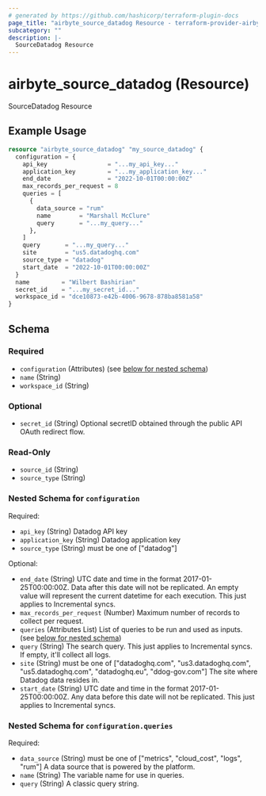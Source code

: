 ```yaml
---
# generated by https://github.com/hashicorp/terraform-plugin-docs
page_title: "airbyte_source_datadog Resource - terraform-provider-airbyte"
subcategory: ""
description: |-
  SourceDatadog Resource
---
```


# airbyte_source_datadog (Resource)

SourceDatadog Resource

## Example Usage

```terraform
resource "airbyte_source_datadog" "my_source_datadog" {
  configuration = {
    api_key                 = "...my_api_key..."
    application_key         = "...my_application_key..."
    end_date                = "2022-10-01T00:00:00Z"
    max_records_per_request = 8
    queries = [
      {
        data_source = "rum"
        name        = "Marshall McClure"
        query       = "...my_query..."
      },
    ]
    query       = "...my_query..."
    site        = "us5.datadoghq.com"
    source_type = "datadog"
    start_date  = "2022-10-01T00:00:00Z"
  }
  name         = "Wilbert Bashirian"
  secret_id    = "...my_secret_id..."
  workspace_id = "dce10873-e42b-4006-9678-878ba8581a58"
}
```

<!-- schema generated by tfplugindocs -->
## Schema

### Required

- `configuration` (Attributes) (see [below for nested schema](#nestedatt--configuration))
- `name` (String)
- `workspace_id` (String)

### Optional

- `secret_id` (String) Optional secretID obtained through the public API OAuth redirect flow.

### Read-Only

- `source_id` (String)
- `source_type` (String)

<a id="nestedatt--configuration"></a>
### Nested Schema for `configuration`

Required:

- `api_key` (String) Datadog API key
- `application_key` (String) Datadog application key
- `source_type` (String) must be one of ["datadog"]

Optional:

- `end_date` (String) UTC date and time in the format 2017-01-25T00:00:00Z. Data after this date will  not be replicated. An empty value will represent the current datetime for each  execution. This just applies to Incremental syncs.
- `max_records_per_request` (Number) Maximum number of records to collect per request.
- `queries` (Attributes List) List of queries to be run and used as inputs. (see [below for nested schema](#nestedatt--configuration--queries))
- `query` (String) The search query. This just applies to Incremental syncs. If empty, it'll collect all logs.
- `site` (String) must be one of ["datadoghq.com", "us3.datadoghq.com", "us5.datadoghq.com", "datadoghq.eu", "ddog-gov.com"]
The site where Datadog data resides in.
- `start_date` (String) UTC date and time in the format 2017-01-25T00:00:00Z. Any data before this date will not be replicated. This just applies to Incremental syncs.

<a id="nestedatt--configuration--queries"></a>
### Nested Schema for `configuration.queries`

Required:

- `data_source` (String) must be one of ["metrics", "cloud_cost", "logs", "rum"]
A data source that is powered by the platform.
- `name` (String) The variable name for use in queries.
- `query` (String) A classic query string.


